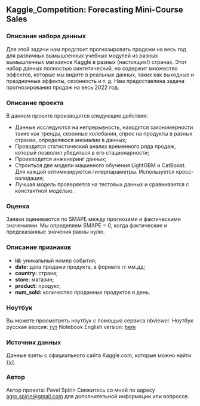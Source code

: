 ## Kaggle_Competition: Forecasting Mini-Course Sales

### Описание набора данных
Для этой задачи нам предстоит прогнозировать продажи на весь год для различных вымышленных учебных модулей из разных вымышленных магазинов Kaggle в разных (настоящих!) странах. Этот набор данных полностью синтетический, но содержит множество эффектов, которые мы видите в реальных данных, таких как выходные и праздничные эффекты, сезонность и т. д. Нам предоставлена задача прогнозирования продаж на весь 2022 год.

### Описание проекта
В данном проекте производятся следующие действия:
- Данные исследуются на непрерывность, находятся закономерности такие как тренды, сезонные колебания, спрос на продукты в разных странах, определяюся аномалии в данных;
- Проводится статистический анализ временного ряда продаж, который позволил убедиться в его стационарности;
- Проихводится инженеринг данных;
- Строиться две модели машинного обучения LightGBM и CatBoost. Для каждой оптимизируются гиперпараметры. Используется кросс-валидация;
- Лучшая модель проверяется на тестовых данных и сравнивается с константной моделью.

### Оценка
Заявки оцениваются по SMAPE между прогнозами и фактическими значениями. Мы определяем SMAPE = 0, когда фактические и предсказанные значения равны нулю.

### Описание признаков
- **id:** уникальный номер события;
- **date:** дата продажи продукта, в формате гг.мм.дд;
- **country:** страна;
- **store:** магазин;
- **product:** продукт;
- **num_sold:** количество проданных продуктов в день.


### Ноутбук
Вы можете просмотреть ноутбук с помощью сервиса nbviewer.
Ноутбук русская версия: [тут](https://nbviewer.org/github/PaulSpirin/Tide_Analysis/blob/main/Tide.ipynb)
Notebook English version: [here](https://nbviewer.org/github/PaulSpirin/Tide_Analysis/blob/main/Tide.ipynb)

### Источник данных
Данные взяты с официального сайта Kaggle.com, которые можно найти [тут](https://www.kaggle.com/competitions/playground-series-s3e19/overview)

### Автор
Автор проекта: Pavel Spirin
Свяжитесь со мной по адресу agro.spirin@gmail.com для дополнительной информации или вопросов.